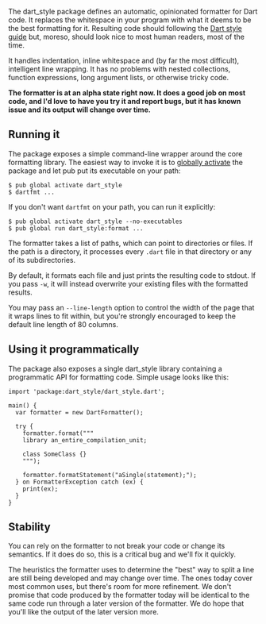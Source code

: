 The dart_style package defines an automatic, opinionated formatter for Dart
code. It replaces the whitespace in your program with what it deems to be the
best formatting for it. Resulting code should following the [Dart style guide][]
but, moreso, should look nice to most human readers, most of the time.

It handles indentation, inline whitespace and (by far the most difficult),
intelligent line wrapping. It has no problems with nested collections, function
expressions, long argument lists, or otherwise tricky code.

**The formatter is at an alpha state right now. It does a good job on most code,
and I'd love to have you try it and report bugs, but it has known issue and its
output will change over time.**

## Running it

The package exposes a simple command-line wrapper around the core formatting
library. The easiest way to invoke it is to [globally activate][] the package
and let pub put its executable on your path:

    $ pub global activate dart_style
    $ dartfmt ...

If you don't want `dartfmt` on your path, you can run it explicitly:

    $ pub global activate dart_style --no-executables
    $ pub global run dart_style:format ...

The formatter takes a list of paths, which can point to directories or files.
If the path is a directory, it processes every `.dart` file in that directory
or any of its subdirectories.

By default, it formats each file and just prints the resulting code to stdout.
If you pass `-w`, it will instead overwrite your existing files with the
formatted results.

You may pass an `--line-length` option to control the width of the page that it
wraps lines to fit within, but you're strongly encouraged to keep the default
line length of 80 columns.

## Using it programmatically

The package also exposes a single dart_style library containing a programmatic
API for formatting code. Simple usage looks like this:

    import 'package:dart_style/dart_style.dart';

    main() {
      var formatter = new DartFormatter();

      try {
        formatter.format("""
        library an_entire_compilation_unit;

        class SomeClass {}
        """);

        formatter.formatStatement("aSingle(statement);");
      } on FormatterException catch (ex) {
        print(ex);
      }
    }

[dart style guide]: https://www.dartlang.org/articles/style-guide/
[globally activate]: https://www.dartlang.org/tools/pub/cmd/pub-global.html

## Stability

You can rely on the formatter to not break your code or change its semantics.
If it does do so, this is a critical bug and we'll fix it quickly.

The heuristics the formatter uses to determine the "best" way to split a line
are still being developed and may change over time. The ones today cover most
common uses, but there's room for more refinement. We don't promise that code
produced by the formatter today will be identical to the same code run through
a later version of the formatter. We do hope that you'll like the output of the
later version more.